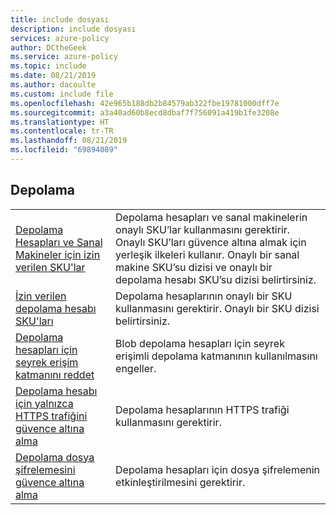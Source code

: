 ```yaml
---
title: include dosyası
description: include dosyası
services: azure-policy
author: DCtheGeek
ms.service: azure-policy
ms.topic: include
ms.date: 08/21/2019
ms.author: dacoulte
ms.custom: include file
ms.openlocfilehash: 42e965b188db2b84579ab322fbe19781000dff7e
ms.sourcegitcommit: a3a40ad60b8ecd8dbaf7f756091a419b1fe3208e
ms.translationtype: HT
ms.contentlocale: tr-TR
ms.lasthandoff: 08/21/2019
ms.locfileid: "69894089"
---
```

## <a name="storage"></a>Depolama

|  |  |
|---------|---------|
| [Depolama Hesapları ve Sanal Makineler için izin verilen SKU'lar](../articles/governance/policy/samples/allowed-skus-storage.md) | Depolama hesapları ve sanal makinelerin onaylı SKU’lar kullanmasını gerektirir. Onaylı SKU’ları güvence altına almak için yerleşik ilkeleri kullanır. Onaylı bir sanal makine SKU’su dizisi ve onaylı bir depolama hesabı SKU’su dizisi belirtirsiniz. |
| [İzin verilen depolama hesabı SKU'ları](../articles/governance/policy/samples/allowed-storage-account-skus.md) | Depolama hesaplarının onaylı bir SKU kullanmasını gerektirir. Onaylı bir SKU dizisi belirtirsiniz. |
| [Depolama hesapları için seyrek erişim katmanını reddet](../articles/governance/policy/samples/deny-cool-access-tiering.md) | Blob depolama hesapları için seyrek erişimli depolama katmanının kullanılmasını engeller.  |
| [Depolama hesabı için yalnızca HTTPS trafiğini güvence altına alma](../articles/governance/policy/samples/ensure-https-storage-account.md) | Depolama hesaplarının HTTPS trafiği kullanmasını gerektirir.  |
| [Depolama dosya şifrelemesini güvence altına alma](../articles/governance/policy/samples/ensure-storage-file-encryption.md) | Depolama hesapları için dosya şifrelemenin etkinleştirilmesini gerektirir.  |